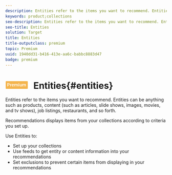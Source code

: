 ```yaml
---
description: Entities refer to the items you want to recommend. Entities can be anything such as products, content (such as articles, slide shows, images, movies, and tv shows), job listings, restaurants, and so forth.
keywords: product;collections
seo-description: Entities refer to the items you want to recommend. Entities can be anything such as products, content (such as articles, slide shows, images, movies, and tv shows), job listings, restaurants, and so forth.
seo-title: Entities
solution: Target
title: Entities
title-outputclass: premium
topic: Premium
uuid: 1940dd31-b416-413e-aa6c-babbc8883d47
badge: premium
---
```


# ![PREMIUM](/help/assets/premium.png) Entities{#entities}

Entities refer to the items you want to recommend. Entities can be anything such as products, content (such as articles, slide shows, images, movies, and tv shows), job listings, restaurants, and so forth.

Recommendations displays items from your collections according to criteria you set up.

Use Entities to:

* Set up your collections 
* Use feeds to get entity or content information into your recommendations 
* Set exclusions to prevent certain items from displaying in your recommendations

